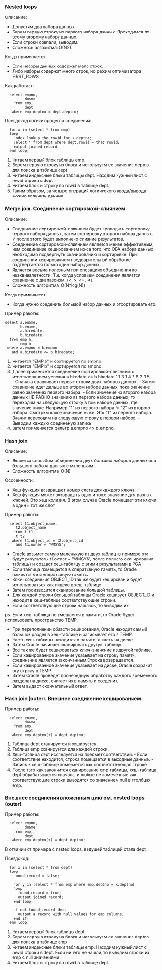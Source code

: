 ### Nested loops
Описание: 
  - Допустим два набора данных.
  - Берем первую строку из первого набора данных. Проходимся по всему второму набору данных. 
  - Если строки совпали, выводим.
  - Сложнось алгоритма: O(N2).

Когда применяется:
  - Если наборы данных содержат мало строк. 
  - Либо наборы содержат много строк, но режим оптимизатора FIRST_ROWS

Как работает:
````
  select empno,
         dname
    from emp,
         dept
   where emp.deptno = dept.deptno;
````

Псевдокод логики процесса соединения:
````
  for x in (select * from emp)
  loop
    index lookup the rowid for x.deptno;
    select * from dept where dept.rowid = that rowid;
    output joined record
  end loop;
````

  1. Читаем первый блок таблицы emp.
  2. Берем первую строку из блока и используем ее значение deptno для поиска в таблице dept
  3. Читаем индексные блоки таблицы dept. Находим нужный лист с rowid строки в dept
  4. Читаем блок и строку по rowid в таблице dept.
  5. Таким образом, за четыре операций логического ввода/вывода можно получить данные.


### Merge join. Соединение сортировкой-слиянием
Описание: 
  - Соединение сортировкой-слиянием будет проводить сортировку первого набора данных, затем сортировку второго набора данных. И после этого будет выполнено слияние результатов.
  - Соединение сортировкой-слиянием является менее эффективным, чем соединение хешированием из-за того, что ОБА набора данных необходимо подвергнуть сканированию и сортировке. При соединении хешированием предварительной обработке подтвергается только один набор данных.
  - Является весьма полезным при операциях объединения по неэквивалетности. Т.е. когда условием соединения является сравнение с диапазоном. (<, >, <=, =>).
  - Сложность алгоритма: O(N*log(N))

Когда применяется:
  - Когда нужно соеденить большой набор данных и отсортировать его.


Пример работы:
````
select a.ename,
       b.ename,
       a.hiredate,
       b.hiredate
  from emp a,
       emp b
 where a.empno = b.empno
   and a.hiredate <= b.hiredate;
````
  1. Читается "EMP a" и сортируется по empno. 
  2. Читается "EMP b" и сортируется по empno. 
  3. Далее применяется соединение сортировкой-слиянием с использованием условия a.hiredate <= b.hiredate
    1  1
    3  1
    4  2
    6  2
       3
       5	   
    - Сначала сравнивает первые строки двух наборов данных.
	- Затем сравнение идет дальше во втором наборе данных, пока значение равно значению первого набора.
	- Если значение из второго набора данных НЕ РАВНО значению из первого набора данных, то переходим на следующую строку в том наборе данных, где значение ниже. Например "1" из первого набора != "2" из второго набора. Смотрим какое значение ниже. Это "1" из первого набора. Значит переходим на следующую строку в первом наборе.
	- Выводим каждую соединеную запись
  4. Затем применяется фильтр a.empno <> b.empno.



### Hash join
Описание:
  - Является способом объединения двух больших наборов данных или большого набора данных с маленьким. 
  - Сложность алгоритма: O(N)

Особенности:
  - Хеш функция возвращает номер слота для каждого ключа. 
  - Хеш функция может возвращать одно и тоже значение для разных ключей. Это хеш колизия. В этом случае Oracle помещает эти ключи в один и тот же слот 

Пример работы:
````
  select t1.object_name,
	 t2.object_name
    from t t1,
	 t t2
   where t1.object_id = t2.object_id
     and t1.owner = 'WMSYS';
````
  - Oracle возьмет самую маленькую из двух таблиц (в примере это будут результаты t1.owner = 'WMSYS', после полного сканирования таблицы) и создаст хеш-таблицу с этими результатами в PGA
  - Если таблица помещается в оперативную память, то Oracle поместит ее в оперативную память.
  - Ключ соединения OBJECT_ID так же будет хеширован и будет использоваться как индекс в хеш-таблице
  - Затем производится сканирование большой таблицы.
  - Для каждой строки большой таблицы Oracle хеширует OBJECT_ID и находит в хеш-таблице соответствующие строки.
  - Если соответствующие строки нашлись, то выводим их


ps. 
Если хеш-таблица не умещается в памяти, то Oracle будет использовать пространство TEMP.
  - При переполнении области хеширования, Oracle находит самый большой раздел в хеш-таблице и записывает его в     TEMP.
  - Часть хеш-таблицы находится в памяти, а часть на диске.
  - Затем Oracle начинает сканировать другую таблицу. 
  - Все так же будет хешироваться ключ-значение из другой таблице.
  - Если хэшированное значение указывает на строку памяти, соединение является законченным.Строка возвращается.
  - Если хэшированное значение указывает на диске, Oracle сохранит эту строку в TEMP.
  - Затем Oracle проведет поочередную обработку каждого временного раздела на диске, считает их в память и     соеденит.
  - Затем выдаст окончательный ответ.
  
  
### Hash join (outer). Внешнее соединение хешированием.
Пример работы:
````
  select ename,
		 dname
    from emp,
		 dept
   where emp.deptno(+) = dept.deptno;
````

  1. Таблица dept сканируется и хешируется.
  2. Таблица emp сканируется для каждой строки.
  3. Хеш-таблица dept исследуется на предмет соответствий. 
    - Если соответствие находится, строка помещается в выходные данные.
	- Запись в хеш-таблице помечается как соответствующая строке.
  4. После того как закончится сканирование emp таблицы, хеш-таблица dept обрабатывается сначала, и любые не помеченные как соответствующие строки выводятся со значением null в столбцах emp.
  
### Внешнее соединения вложенным циклом. nested loops (outer)
Пример работы:
````
  select empno,
         dname
    from emp,
         dept
   where emp.deptno(+) = dept.deptno;
````

В отличии от примера с nested loops, ведущей таблицей стала dept

Псевдокод:
````
  for x in (select * from dept)
  loop
    found_record = false;
	
	for y in (select * from emp where emp.deptno = x.deptno)
	loop
	  found_record = true;
	  output joined record;
	end loop;
    
	if not found_record then
	  output a record with null values for emp columns;
	end if;
  end loop;
````

  1. Читаем первый блок таблицы dept.
  2. Берем первую строку из блока и используем ее значение deptno для поиска в таблице emp
  3. Читаем индексные блоки таблицы emp. Находим нужный лист с rowid строки в dept. Если ничего не нашли, то выводим строки из emp с null значениями
  4. Читаем блок и строку по rowid в таблице dept.
